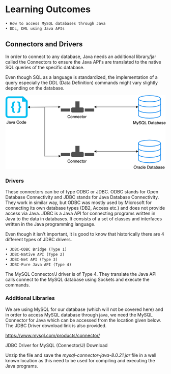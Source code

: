 # Learning Outcomes

	• How to access MySQL databases through Java
	• DDL, DML using Java APIs


## Connectors and Drivers

In order to connect to any database, Java needs an additional library/jar called the Connectors to ensure the Java API's are translated to the native SQL queries of the specific database. 

Even though SQL as a language is standardized, the implementation of a query especially the DDL (Data Definition) commands might vary slightly depending on the database.

![Connectors and Databases](https://github.com/rama-swuni/sqlprogramming/blob/main/sqlprog1.png "")

 

### Drivers

These connectors can be of type ODBC or JDBC. ODBC stands for Open Database Connectivity and JDBC stands for Java Database Connectivity. They work in similar way, but ODBC was mostly used by Microsoft for connecting its own database types (DB2, Access etc.) and does not provide access via Java. JDBC is a Java API for connecting programs written in Java to the data in databases. It consists of a set of classes and interfaces written in the Java programming language. 

Even though it isn't important, it is good to know that historically there are 4 different types of JDBC drivers. 

	• JDBC-ODBC Bridge (Type 1)
	• JDBC-Native API (Type 2)
	• JDBC-Net API (Type 3)
	• JDBC-Pure Java API (Type 4) 
	
The MySQL Connector/J driver is of Type 4. They translate the Java API calls connect to the MySQL database using Sockets and execute the commands.

### Additional Libraries 

We are using MySQL for our database (which will not be covered here) and in order to access MySQL database through java, we need the MySQL Connector for Java which can be accessed from the location given below. The JDBC Driver download link is also provided.

https://www.mysql.com/products/connector/

JDBC Driver for MySQL (Connector/J)	Download

Unzip the file and save the *mysql-connector-java-8.0.21.jar* file in a well known location as this need to be used for compiling and executing the Java programs.
